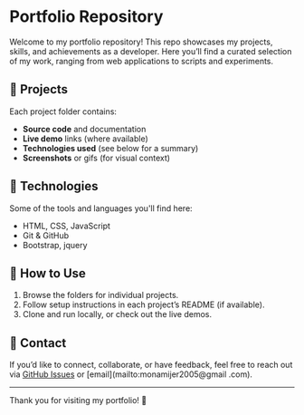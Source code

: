 # Portfolio Repository

Welcome to my portfolio repository! This repo showcases my projects, skills, and achievements as a developer. Here you’ll find a curated selection of my work, ranging from web applications to scripts and experiments.

## 📁 Projects

Each project folder contains:
- **Source code** and documentation
- **Live demo** links (where available)
- **Technologies used** (see below for a summary)
- **Screenshots** or gifs (for visual context)

## 🚀 Technologies

Some of the tools and languages you'll find here:
- HTML, CSS, JavaScript
- Git & GitHub
- Bootstrap, jquery

## 📄 How to Use

1. Browse the folders for individual projects.
2. Follow setup instructions in each project’s README (if available).
3. Clone and run locally, or check out the live demos.

## 🤝 Contact

If you’d like to connect, collaborate, or have feedback, feel free to reach out via [GitHub Issues](https://github.com/Monami2021/portfolio/issues) or [email](mailto:monamijer2005@gmail	.com).

---

Thank you for visiting my portfolio! 🚀
